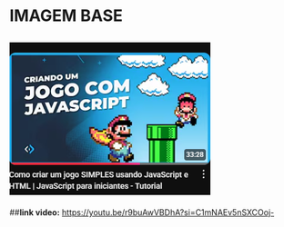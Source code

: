 # IMAGEM BASE
![alt text](img/video.png)
--------------------------------------
##**link video:** https://youtu.be/r9buAwVBDhA?si=C1mNAEv5nSXCOoj-

